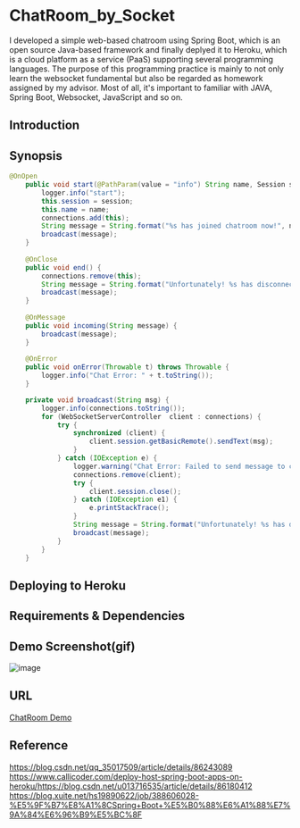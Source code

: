 # ChatRoom_by_Socket
I developed a simple web-based chatroom using Spring Boot, which is an open source Java-based framework and finally deplyed it to Heroku, which is a cloud platform as a service (PaaS) supporting several programming languages. The purpose of this programming practice is mainly to not only learn the websocket fundamental but also be regarded as homework assigned by my advisor. Most of all, it's important to familiar with JAVA, Spring Boot, Websocket, JavaScript and so on.

## Introduction

## Synopsis
``` Java
@OnOpen
    public void start(@PathParam(value = "info") String name, Session session) {
    	logger.info("start");
        this.session = session;
        this.name = name;
        connections.add(this);
        String message = String.format("%s has joined chatroom now!", name);
        broadcast(message);
    }
 
    @OnClose
    public void end() {
        connections.remove(this);
        String message = String.format("Unfortunately! %s has disconnected!", name);
        broadcast(message);
    }
 
    @OnMessage
    public void incoming(String message) {
    	broadcast(message);
    }
 
    @OnError
    public void onError(Throwable t) throws Throwable {
        logger.info("Chat Error: " + t.toString());
    }
``` 

``` Java
    private void broadcast(String msg) {
    	logger.info(connections.toString());
        for (WebSocketServerController  client : connections) {
            try {
                synchronized (client) {
                    client.session.getBasicRemote().sendText(msg);
                }
            } catch (IOException e) {
            	logger.warning("Chat Error: Failed to send message to client");
                connections.remove(client);
                try {
                    client.session.close();
                } catch (IOException e1) {
                    e.printStackTrace();
                }
                String message = String.format("Unfortunately! %s has disconnected!", name);
                broadcast(message);
            }
        }
    }
``` 
## Deploying to Heroku

## Requirements & Dependencies

## Demo Screenshot(gif)
![image](https://i.imgur.com/Mk1AXkP.gif)

## URL
[ChatRoom Demo](https://webforchatroom.herokuapp.com/)

## Reference
https://blog.csdn.net/qq_35017509/article/details/86243089
https://www.callicoder.com/deploy-host-spring-boot-apps-on-heroku/https://blog.csdn.net/u013716535/article/details/86180412
https://blog.xuite.net/hs19890622/job/388606028-%E5%9F%B7%E8%A1%8CSpring+Boot+%E5%B0%88%E6%A1%88%E7%9A%84%E6%96%B9%E5%BC%8F
